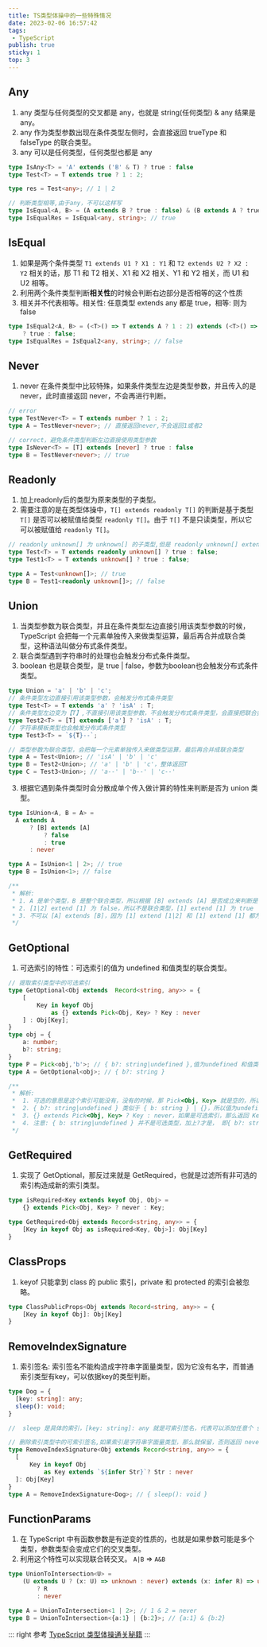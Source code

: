 ```yaml
---
title: TS类型体操中的一些特殊情况
date: 2023-02-06 16:57:42
tags:
 - TypeScript
publish: true
sticky: 1
top: 3
---
```


## Any

1. any 类型与任何类型的交叉都是 any，也就是 string(任何类型) & any 结果是 any。
2. any 作为类型参数出现在条件类型左侧时，会直接返回 trueType 和 falseType 的联合类型。
3. any 可以是任何类型，任何类型也都是 any

```ts
type IsAny<T> = 'A' extends ('B' & T) ? true : false
type Test<T> = T extends true ? 1 : 2;

type res = Test<any>; // 1 | 2

// 判断类型相等,由于any，不可以这样写
type IsEqual<A, B> = (A extends B ? true : false) & (B extends A ? true : false);
type IsEqualRes = IsEqual<any, string>; // true
```

## IsEqual

1. 如果是两个条件类型 `T1 extends U1 ? X1 : Y1` 和 `T2 extends U2 ? X2 : Y2` 相关的话，那 T1 和 T2 相关、X1 和 X2 相关、Y1 和 Y2 相关，而 U1 和 U2 相等。
2. 利用两个条件类型判断**相关性**的时候会判断右边部分是否相等的这个性质
3. 相关并不代表相等。相关性: 任意类型 extends any 都是 true，相等: 则为false

```ts
type IsEqual2<A, B> = (<T>() => T extends A ? 1 : 2) extends (<T>() => T extends B ? 1 : 2)
    ? true : false;
type IsEqualRes = IsEqual2<any, string>; // false
```

## Never

1. never 在条件类型中比较特殊，如果条件类型左边是类型参数，并且传入的是 never，此时直接返回 never，不会再进行判断。

```ts
// error
type TestNever<T> = T extends number ? 1 : 2;
type A = TestNever<never>; // 直接返回never,不会返回1或者2

// correct，避免条件类型判断左边直接使用类型参数
type IsNever<T> = [T] extends [never] ? true : false
type B = TestNever<never>; // true
```

## Readonly

1. 加上readonly后的类型为原来类型的子类型。
2. 需要注意的是在类型体操中，`T[] extends readonly T[]` 的判断是基于类型 `T[]` 是否可以被赋值给类型 `readonly T[]`。由于 `T[]` 不是只读类型，所以它可以被赋值给 `readonly T[]`。

```ts
// readonly unknown[] 为 unknown[] 的子类型,但是 readonly unknown[] extends unknown[] 为 false
type Test<T> = T extends readonly unknown[] ? true : false;
type Test1<T> = T extends unknown[] ? true : false;

type A = Test<unknown[]>; // true
type B = Test1<readonly unknown[]>; // false
```

## Union

1. 当类型参数为联合类型，并且在条件类型左边直接引用该类型参数的时候，TypeScript 会把每一个元素单独传入来做类型运算，最后再合并成联合类型，这种语法叫做分布式条件类型。
2. 联合类型遇到字符串时的处理也会触发分布式条件类型。
3. boolean 也是联合类型，是 true | false，参数为boolean也会触发分布式条件类型。

  ```ts
  type Union = 'a' | 'b' | 'c';
  // 条件类型左边直接引用该类型参数，会触发分布式条件类型
  type Test<T> = T extends 'a' ? 'isA' : T;
  // 条件类型左边变为【T】,不直接引用该类型参数，不会触发分布式条件类型，会直接把联合类型当成一个整体传入
  type Test2<T> = [T] extends ['a'] ? 'isA' : T;
  // 字符串模板类型也会触发分布式条件类型
  type Test3<T> = `${T}--`;

  // 类型参数为联合类型，会把每一个元素单独传入来做类型运算，最后再合并成联合类型
  type A = Test<Union>; // 'isA' | 'b' | 'c'
  type B = Test2<Union>; // 'a' | 'b' | 'c'，整体返回T
  type C = Test3<Union>; // 'a--' | 'b--' | 'c--'
  ```
  
3. 根据它遇到条件类型时会分散成单个传入做计算的特性来判断是否为 union 类型。
  
  ```ts
  type IsUnion<A, B = A> =
    A extends A
        ? [B] extends [A]
            ? false
            : true
        : never

  type A = IsUnion<1 | 2>; // true
  type B = IsUnion<1>; // false

  /**
   * 解析: 
   * 1. A 是单个类型，B 是整个联合类型，所以根据 [B] extends [A] 是否成立来判断是否是联合类型
   * 2. [1|2] extend [1] 为 false，所以不是联合类型，[1] extend [1] 为 true
   * 3. 不可以 [A] extends [B]，因为 [1] extend [1|2] 和 [1] extend [1] 都为 true，所以无法判断
   */
  ```

## GetOptional

1. 可选索引的特性：可选索引的值为 undefined 和值类型的联合类型。

```ts
// 提取索引类型中的可选索引
type GetOptional<Obj extends  Record<string, any>> = {
    [
        Key in keyof Obj 
            as {} extends Pick<Obj, Key> ? Key : never
    ] : Obj[Key];
}
type obj = {
    a: number;
    b?: string;
}
type P = Pick<obj,'b'>; // { b?: string|undefined },值为undefined 和值类型的联合类型。
type A = GetOptional<obj>; // { b?: string }

/**
 * 解析:
 *  1. 可选的意思是这个索引可能没有，没有的时候，那 Pick<Obj, Key> 就是空的，所以 {} extends Pick<Obj, Key> 为 true
 *  2. { b?: string|undefined } 类似于 { b: string } | {}，所以值为undefined 和值类型的联合类型
 *  3. {} extends Pick<Obj, Key> ? Key : never，如果是可选索引，那么返回 Key，否则返回 never
 *  4. 注意: { b: string|undefined } 并不是可选类型，加上?才是， 即{ b?: string|undefined }
 */
```

## GetRequired

1. 实现了 GetOptional，那反过来就是 GetRequired，也就是过滤所有非可选的索引构造成新的索引类型。

```ts
type isRequired<Key extends keyof Obj, Obj> = 
    {} extends Pick<Obj, Key> ? never : Key;

type GetRequired<Obj extends Record<string, any>> = { 
    [Key in keyof Obj as isRequired<Key, Obj>]: Obj[Key] 
}
```

## ClassProps

1. keyof 只能拿到 class 的 public 索引，private 和 protected 的索引会被忽略。

```ts
type ClassPublicProps<Obj extends Record<string, any>> = {
    [Key in keyof Obj]: Obj[Key]    
}
```

## RemoveIndexSignature

1. 索引签名: 索引签名不能构造成字符串字面量类型，因为它没有名字，而普通索引类型有key，可以依据key的类型判断。

```ts
type Dog = {
  [key: string]: any;
  sleep(): void;
}

//  sleep 是具体的索引，[key: string]: any 就是可索引签名，代表可以添加任意个 string 类型的索引。

// 删除索引类型中的可索引签名,如果索引是字符串字面量类型，那么就保留，否则返回 never，代表过滤掉。
type RemoveIndexSignature<Obj extends Record<string, any>> = {
  [
      Key in keyof Obj 
          as Key extends `${infer Str}`? Str : never
  ]: Obj[Key]
}
type A = RemoveIndexSignature<Dog>; // { sleep(): void }
```

## FunctionParams

1. 在 TypeScript 中有函数参数是有逆变的性质的，也就是如果参数可能是多个类型，参数类型会变成它们的交叉类型。
2. 利用这个特性可以实现联合转交叉。 `A|B` => `A&B`

```ts
type UnionToIntersection<U> = 
    (U extends U ? (x: U) => unknown : never) extends (x: infer R) => unknown
        ? R
        : never

type A = UnionToIntersection<1 | 2>; // 1 & 2 = never
type B = UnionToIntersection<{a:1} | {b:2}>; // {a:1} & {b:2} 
```

::: right
参考 [TypeScript 类型体操通关秘籍](https://juejin.cn/book/7047524421182947366)
:::
